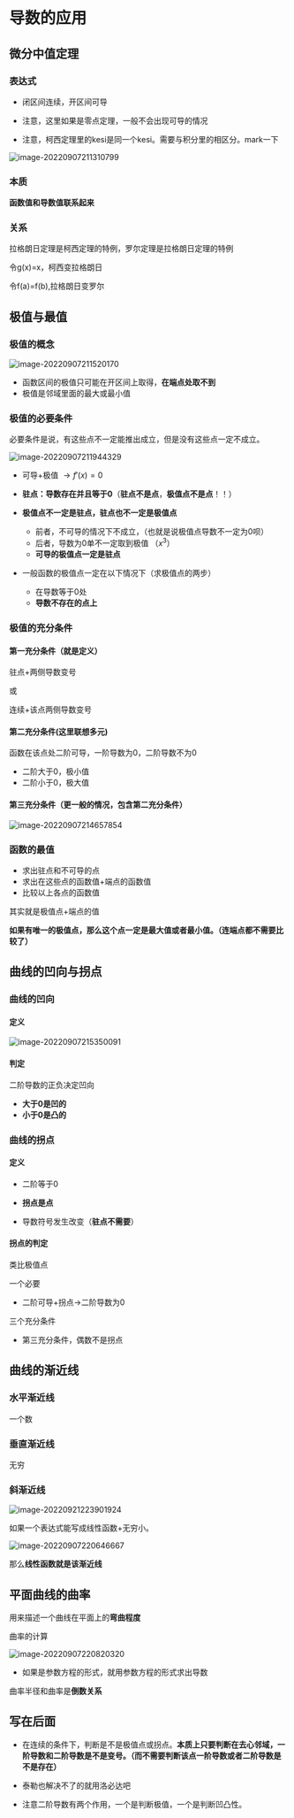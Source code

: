 # 导数的应用

## 微分中值定理

### 表达式

+ 闭区间连续，开区间可导

+ 注意，这里如果是零点定理，一般不会出现可导的情况

+ 注意，柯西定理里的kesi是同一个kesi。需要与积分里的相区分。mark一下

![image-20220907211310799](https://raw.githubusercontent.com/Alemdx/pic-bed/master/math2/image-20220907211310799.png)

### **本质**

**函数值和导数值联系起来**

### 关系

拉格朗日定理是柯西定理的特例，罗尔定理是拉格朗日定理的特例

令g(x)=x，柯西变拉格朗日

令f(a)=f(b),拉格朗日变罗尔

## 极值与最值

### 极值的概念

![image-20220907211520170](https://raw.githubusercontent.com/Alemdx/pic-bed/master/math2/image-20220907211520170.png)

+ 函数区间的极值只可能在开区间上取得，**在端点处取不到**
+ 极值是邻域里面的最大或最小值

### 极值的必要条件

必要条件是说，有这些点不一定能推出成立，但是没有这些点一定不成立。

![image-20220907211944329](https://raw.githubusercontent.com/Alemdx/pic-bed/master/math2/image-20220907211944329.png)

+ 可导+极值 $\rightarrow f'(x)=0$

+ **驻点：导数存在并且等于0**（**驻点不是点**，**极值点不是点**！！）
+ **极值点不一定是驻点，驻点也不一定是极值点**
  + 前者，不可导的情况下不成立，（也就是说极值点导数不一定为0呗）
  + 后者，导数为0单不一定取到极值 （$x^3$）
  + **可导的极值点一定是驻点**
+ 一般函数的极值点一定在以下情况下（求极值点的两步）
  + 在导数等于0处
  + **导数不存在的点上**

### 极值的充分条件

#### 第一充分条件（就是定义）

驻点+两侧导数变号

或

连续+该点两侧导数变号

#### 第二充分条件(这里联想多元)

函数在该点处二阶可导，一阶导数为0，二阶导数不为0

+ 二阶大于0，极小值
+ 二阶小于0，极大值

#### 第三充分条件（更一般的情况，包含第二充分条件）

![image-20220907214657854](https://raw.githubusercontent.com/Alemdx/pic-bed/master/math2/image-20220907214657854.png)

### 函数的最值

+ 求出驻点和不可导的点
+ 求出在这些点的函数值+端点的函数值
+ 比较以上各点的函数值

其实就是极值点+端点的值

**如果有唯一的极值点，那么这个点一定是最大值或者最小值。（连端点都不需要比较了）**

## 曲线的凹向与拐点

### 曲线的凹向

#### 定义

![image-20220907215350091](https://raw.githubusercontent.com/Alemdx/pic-bed/master/math2/image-20220907215350091.png)

#### 判定

二阶导数的正负决定凹向

+ **大于0是凹的**
+ **小于0是凸的**

### 曲线的拐点

#### 定义

+ 二阶等于0

+ **拐点是点**
+ 导数符号发生改变（**驻点不需要**）

#### 拐点的判定

类比极值点

一个必要

+ 二阶可导+拐点->二阶导数为0

三个充分条件

+ 第三充分条件，偶数不是拐点

## 曲线的渐近线

### 水平渐近线

一个数

### 垂直渐近线

无穷

### 斜渐近线

![image-20220921223901924](https://raw.githubusercontent.com/Alemdx/pic-bed/master/math3/image-20220921223901924.png)

如果一个表达式能写成线性函数+无穷小。

![image-20220907220646667](https://raw.githubusercontent.com/Alemdx/pic-bed/master/math2/image-20220907220646667.png)

那么**线性函数就是该渐近线**

## 平面曲线的曲率

用来描述一个曲线在平面上的**弯曲程度**

曲率的计算

![image-20220907220820320](https://raw.githubusercontent.com/Alemdx/pic-bed/master/math2/image-20220907220820320.png)

+ 如果是参数方程的形式，就用参数方程的形式求出导数

曲率半径和曲率是**倒数关系**

## 写在后面

+ 在连续的条件下，判断是不是极值点或拐点。**本质上只要判断在去心邻域，一阶导数和二阶导数是不是变号。（而不需要判断该点一阶导数或者二阶导数是不是存在）**

+ 泰勒也解决不了的就用洛必达吧

+ 注意二阶导数有两个作用，一个是判断极值，一个是判断凹凸性。

  
